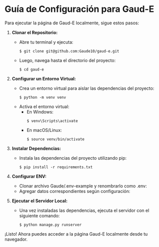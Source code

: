# Guía de Configuración para Gaud-E

Para ejecutar la página de Gaud-E localmente, sigue estos pasos:

1. **Clonar el Repositorio:**
   - Abre tu terminal y ejecuta:
     ```shell
     $ git clone git@github.com:Gaude10/gaud-e.git
     ```
   - Luego, navega hasta el directorio del proyecto:
     ```shell
     $ cd gaud-e
     ```

2. **Configurar un Entorno Virtual:**
   - Crea un entorno virtual para aislar las dependencias del proyecto:
     ```shell
     $ python -m venv venv
     ```
   - Activa el entorno virtual:
     - En Windows:
       ```shell
       $ venv\Scripts\activate
       ```
     - En macOS/Linux:
       ```shell
       $ source venv/bin/activate
       ```

3. **Instalar Dependencias:**
   - Instala las dependencias del proyecto utilizando pip:
     ```shell
     $ pip install -r requirements.txt
     ```

4. **Configurar ENV:**
   - Clonar archivo Gaude/.env-example y renombrarlo como .env:
   - Agregar datos correspondientes según configuración:
    

5. **Ejecutar el Servidor Local:**
   - Una vez instaladas las dependencias, ejecuta el servidor con el siguiente comando:
     ```shell
     $ python manage.py runserver
     ```

¡Listo! Ahora puedes acceder a la página Gaud-E localmente desde tu navegador.
